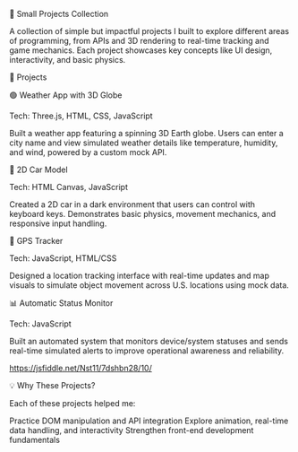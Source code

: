 🚀 Small Projects Collection

A collection of simple but impactful projects I built to explore different areas of programming, from APIs and 3D rendering to real-time tracking and game mechanics. Each project showcases key concepts like UI design, interactivity, and basic physics.

🔧 Projects

🟢 Weather App with 3D Globe

Tech: Three.js, HTML, CSS, JavaScript

Built a weather app featuring a spinning 3D Earth globe. Users can enter a city name and view simulated weather details like temperature, humidity, and wind, powered by a custom mock API.



🚗 2D Car Model

Tech: HTML Canvas, JavaScript

Created a 2D car in a dark environment that users can control with keyboard keys. Demonstrates basic physics, movement mechanics, and responsive input handling.

📍 GPS Tracker

Tech: JavaScript, HTML/CSS

Designed a location tracking interface with real-time updates and map visuals to simulate object movement across U.S. locations using mock data.

📊 Automatic Status Monitor

Tech: JavaScript

Built an automated system that monitors device/system statuses and sends real-time simulated alerts to improve operational awareness and reliability.

https://jsfiddle.net/Nst11/7dshbn28/10/

💡 Why These Projects?

Each of these projects helped me:

Practice DOM manipulation and API integration
Explore animation, real-time data handling, and interactivity
Strengthen front-end development fundamentals
